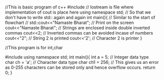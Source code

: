 //This is basic program of c++
#include<iostream> // Iostream is file where implementation of cout is place here
using namespace std; // So that we don't have to write std:: again and again
int main(){ // Similar to the start of flowchart 
    // std::cout<<"Namaste Bharat"; // Print on the screen
    cout<<"Namaste Bharat"; // Strings are enclosed inside double inverted commas
    cout<<2; // Inverted commas can be avoided incase of numbers
    cout<<"2"; // String 2 is printed
    cout<<'2'; // Character 2 is printer
}

//This program is for int,char

#include<iostream>
using namespace std;
int main(){
    int a = 5; // Integer data type  
    char ch = 'a'; // Character data type
    char ch1 = 256; // This gives us an error as 0-255 characters can be stored only and hence overflow occurs.
    return 0;
}


